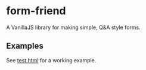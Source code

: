 # form-friend

A VanillaJS library for making simple, Q&A style forms.

## Examples
See [test.html](./test/test.html) for a working example.
